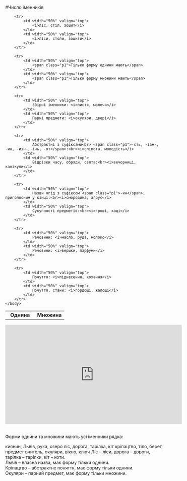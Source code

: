 #Число іменників


<table>
    <body>
        <tr>
            <td width="50%" align="center" valign="top">
                <b>Однина</b>
            </td>
            <td width="50%" align="center" valign="top">
                <b>Множина</b>
            </td>
        </tr>

        <tr>
            <td width="50%" valign="top">
                <i>ліс, стіл, зошит</i>
            </td>
            <td width="50%" valign="top">
                <i>ліси, столи, зошити</i>
            </td>
        </tr>

        <tr>
            <td width="50%" valign="top">
                <span class="p1">Тільки форму однини мають</span>
            </td>
            <td width="50%" valign="top">
                <span class="p1">Тільки форму множини мають</span>
            </td>
        </tr>

        <tr>
            <td width="50%" valign="top">
                Збірні іменники: <i>листя, малеча</i>
            </td>
            <td width="50%" valign="top">
                Парні предмети: <i>окуляри, двері</i>
            </td>
        </tr>

        <tr>
            <td width="50%" valign="top">
                Абстрактні з суфіксами<br> <span class="p1">-сть, -їзм-, -ин, -изн-,-їнь, -от</span>:<br><i>сліпота, молодість</i>
            </td>
            <td width="50%" valign="top">
                Відрізки часу, обряди, свята:<br><i>вечорниці, канікули</i>
            </td>
        </tr>

        <tr>
            <td width="50%" valign="top">
                Назви ягід з суфіксом <span class="p1">-ин</span>, приголосним у кінці:<br><i>смородина, аґрус</i>
            </td>
            <td width="50%" valign="top">
                Сукупності предметів:<br><i>гроші, хащі</i>
            </td>
        </tr>

        <tr>
            <td width="50%" valign="top">
                Речовини: <i>масло, руда, молоко</i>
            </td>
            <td width="50%" valign="top">
                Речовини: <i>вершки, парфуми</i>
            </td>
        </tr>

        <tr>
            <td width="50%" valign="top">
                Почуття: <i>піднесення, кохання</i>
            </td>
            <td width="50%" valign="top">
                Почуття, стани: <i>гордощі, жалощі</i>
            </td>
        </tr>
    </body>
</table>


<div class="fluidMedia">
<iframe align="center" width="560" height="315" src="https://www.youtube.com/embed/3TpxLMiL9IQ" frameborder="0" allowfullscreen></iframe>
</div>
<div class="popup">
</div>


<br>
<quiz correctLabel="correct" incorrectLabel="incorrect" checkLabel="check">
    <question text="">
       <p>Форми однини та множини мають усі іменники рядка:

</p>
        <answer>киянин, Львів, рука, озеро</answer>
        <answer correct>ліс, дорога, тарілка, кіт</answer>
        <answer>кріпацтво, тіло, берег, предмет</answer>
        <answer>вчитель, окуляри, вікно, ключ</answer>
        <explanation>
    Ліс – ліси, дорога – дороги, тарілка – тарілки, кіт – коти.<br>
Львів – власна назва, має форму тільки однини.<br>
Кріпацтво – абстрактне поняття, має форму тільки однини.<br>
Окуляри – парний предмет, має форму тільки множини.
        <explanation>
    </question>
</quiz>